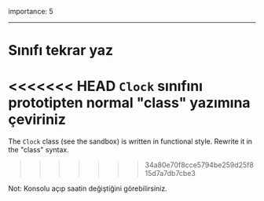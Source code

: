 importance: 5

---

# Sınıfı tekrar yaz

<<<<<<< HEAD
`Clock` sınıfını prototipten normal "class" yazımına çeviriniz
=======
The `Clock` class (see the sandbox) is written in functional style. Rewrite it in the "class" syntax.
>>>>>>> 34a80e70f8cce5794be259d25f815d7a7db7cbe3

Not: Konsolu açıp saatin değiştiğini görebilirsiniz.
